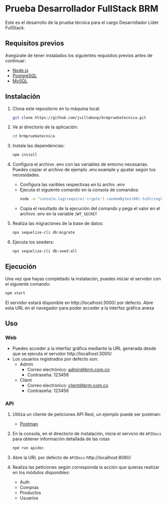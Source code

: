 # Prueba Desarrollador FullStack BRM

Este es el desarrollo de la prueba técnica para el cargo Desarrollador Líder FullStack.

## Requisitos previos

Asegúrate de tener instalados los siguientes requisitos previos antes de continuar:

- [Node.js](https://nodejs.org/)
- [PostgreSQL](https://www.postgresql.org/)
- [MySQL](https://www.mysql.com/)

## Instalación

1. Clona este repositorio en tu máquina local:
   ```bash
   git clone https://github.com/jvillabonp/brmpruebatecnica.git
   ```

2. Ve al directorio de la aplicación:
    ```bash
    cd brmpruebatecnica
    ```

3. Instala las dependencias:
    ```bash
    npm install
    ```

4. Configura el archivo .env con las variables de entorno necesarias. Puedes copiar el archivo de ejemplo .env.example y ajustar según tus necesidades.
    - Configura las varibles respectivas en tú archiv .env
    - Ejecuta el siguiente comando en la consola de comandos:
        ```bash
        node -e "console.log(require('crypto').randomBytes(60).toString('base64'));"
        ```
    - Copia el resultado de la ejecución del comando y pega el valor en el archivo .env en la variable `JWT_SECRET`

5. Realiza las migraciones de la base de datos:
    ```bash
    npx sequelize-cli db:migrate
    ```

6. Ejecuta los seeders:
    ```bash
    npx sequelize-cli db:seed:all
    ```

## Ejecución

Una vez que hayas completado la instalación, puedes iniciar el servidor con el siguiente comando:
```bash
npm start
```

El servidor estará disponible en http://localhost:3000/ por defecto.
Abre esta URL en el navegador para poder acceder a la interfaz gráfica anexa

## Uso

### Web

- Puedes acceder a la interfaz gráfica mediante la URL generada desde que se ejecuta el servidor http://localhost:3000/
- Los usuarios registrados por defecto son:
    * Admin
        - Correo electrónico: admin@brm.com.co
        - Contraseña: 123456
    * Client
        - Correo electrónico: client@brm.com.co
        - Contraseña: 123456

### API

1. Utiliza un cliente de peticiones API Rest, un ejemplo puede ser postman:
    - [Postman](https://www.postman.com/)

2. En la consola, en el directorio de instalación, inicia el servicio de `APIDocs` para obtener información detallada de las rutas
    ```bash
    npm run apidoc
    ```

3. Abre la URL por defecto de `APIDocs` http://localhost:8080/

4. Realiza las peticiones según corresponda la acción que quieras realizar en los módulos disponibles:
    - Auth
    - Compras
    - Productos
    - Usuarios